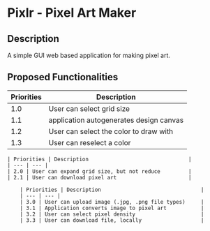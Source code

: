 # Pixlr - Pixel Art Maker

## Description
A simple GUI web based application for making pixel art.

## Proposed Functionalities


| Priorities | Description                                |
| --- | --- |
| 1.0 | User can select grid size                         |
| 1.1 | application autogenerates design canvas           |
| 1.2 | User can select the color to draw with            |
| 1.3 | User can reselect a color                         |

    | Priorities | Description                                |
    | --- | --- |
    | 2.0 | User can expand grid size, but not reduce         |
    | 2.1 | User can download pixel art                       |

        | Priorities | Description                                |
        | --- | --- |
        | 3.0 | User can upload image (.jpg, .png file types)     |
        | 3.1 | Application converts image to pixel art           |
        | 3.2 | User can select pixel density                     |
        | 3.3 | User can download file, locally                   |


